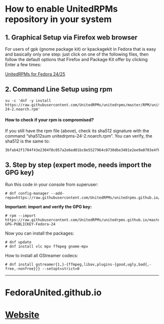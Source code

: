 # How to enable UnitedRPMs repository in your system


## 1. Graphical Setup via Firefox web browser

For users of gpk (gnome package kit) or kpackagekit in Fedora that is easy and basically only one step: just click on one of the following files, then follow the default options that Firefox and Package Kit offer by clicking Enter a few times: 


[UnitedRPMs for Fedora 24/25](https://raw.githubusercontent.com/UnitedRPMs/unitedrpms/master/RPM/unitedrpms-24-2.noarch.rpm)



## 2. Command Line Setup using rpm

```
su -c 'dnf -y install https://raw.githubusercontent.com/UnitedRPMs/unitedrpms/master/RPM/unitedrpms-24-2.noarch.rpm'
```

#### How to check if your rpm is compromised?

If you still have the rpm file (above), check its sha512 signature with the command “sha512sum unitedrpms-24-2.noarch.rpm”.
You can verify, the sha512 is the same to:
```
3bfab42f1704f43e2304f8c057a2e6ed01bc8e5527964c0730dbe3401e2ee9a0703e4f87a3c34970b7d0da8993439a33e6abfc14f0d8a5c8cc3519229c718f42
```



## 3. Step by step (expert mode, needs import the GPG key)

Run this code in your console from superuser:

```
# dnf config-manager --add-repo=https://raw.githubusercontent.com/UnitedRPMs/unitedrpms.github.io/master/unitedrpms.repo
```

**Important: import and verify the GPG key:**

```
# rpm --import https://raw.githubusercontent.com/UnitedRPMs/unitedrpms.github.io/master/URPMS-GPG-PUBLICKEY-Fedora-24
```

Now you can install the packages:

```
# dnf update
# dnf install vlc mpv ffmpeg gnome-mpv
```

How to install all GStreamer codecs:
```
# dnf install gstreamer{1,}-{ffmpeg,libav,plugins-{good,ugly,bad{,-free,-nonfree}}} --setopt=strict=0
```

-----

# FedoraUnited.github.io

# [Website](https://unitedrpms.github.io/)

